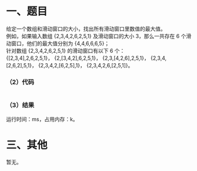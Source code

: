 # 一、题目
给定一个数组和滑动窗口的大小，找出所有滑动窗口里数值的最大值。  
例如，如果输入数组 {2,3,4,2,6,2,5,1} 及滑动窗口的大小 3，那么一共存在 6 个滑动窗口，他们的最大值分别为 {4,4,6,6,6,5}；  
针对数组 {2,3,4,2,6,2,5,1} 的滑动窗口有以下 6 个：  
{[2,3,4],2,6,2,5,1}， {2,[3,4,2],6,2,5,1}， {2,3,[4,2,6],2,5,1}， {2,3,4,[2,6,2],5,1}， {2,3,4,2,[6,2,5],1}， {2,3,4,2,6,[2,5,1]}。  
### （2）代码
```java
```
### （3）结果
运行时间：ms，占用内存：k。     
# 三、其他
暂无。    
